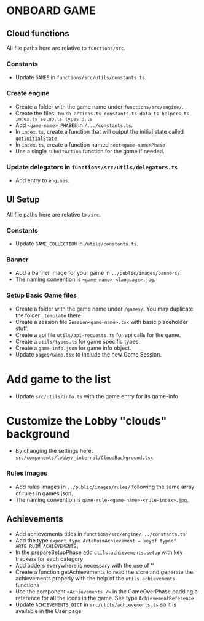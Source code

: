 # ONBOARD GAME

## Cloud functions

All file paths here are relative to `functions/src`.

### Constants

- Update `GAMES` in `functions/src/utils/constants.ts`.

### Create engine

- Create a folder with the game name under `functions/src/engine/`.
- Create the files: `touch actions.ts constants.ts data.ts helpers.ts index.ts setup.ts types.d.ts`
- Add `<game-name>_PHASES` in `/.../constants.ts`.
- In `index.ts`, create a function that will output the initial state called `getInitialState`
- In `index.ts`, create a function named `next<game-name>Phase`
- Use a single `submitAction` function for the game if needed.

### Update delegators in `functions/src/utils/delegators.ts`

- Add entry to `engines`.

## UI Setup

All file paths here are relative to `/src`.

### Constants

- Update `GAME_COLLECTION` in `/utils/constants.ts`.

### Banner

- Add a banner image for your game in `../public/images/banners/`.
- The naming convention is `<game-name>-<language>.jpg`.

### Setup Basic Game files

- Create a folder with the game name under `/games/`. You may duplicate the folder `_template` there
- Create a session file `Session<game-name>.tsx` with basic placeholder stuff.
- Create a api file `utils/api-requests.ts` for api calls for the game.
- Create a `utils/types.ts` for game specific types.
- Create a `game-info.json` for game info object.
- Update `pages/Game.tsx` to include the new Game Session.

# Add game to the list

- Update `src/utils/info.ts` with the game entry for its game-info

# Customize the Lobby "clouds" background

- By changing the settings here: `src/components/lobby/_internal/CloudBackground.tsx`

### Rules Images

- Add rules images in `../public/images/rules/` following the same array of rules in games.json.
- The naming convention is `game-rule-<game-name>-<rule-index>.jpg`.

## Achievements

- Add achievements titles in `functions/src/engine/.../constants.ts`
- Add the type `export type ArteRuimAchievement = keyof typeof ARTE_RUIM_ACHIEVEMENTS;`
- In the prepareSetupPhase add `utils.achievements.setup` with key trackers for each category
- Add adders everywhere is necessary with the use of ''
- Create a function getAchievements to read the store and generate the achievements properly with the help of the `utils.achievements` functions
- Use the component `<Achievements />` in the GameOverPhase padding a reference for all the icons in the game. See type `AchievementReference`
- Update `ACHIEVEMENTS_DICT` in `src/utils/achievements.ts` so it is available in the User page
